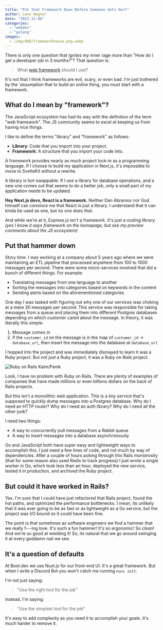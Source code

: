```yaml
---
title: "Put that Framework Down Before Someone Gets Hurt"
author: Lane Wagner
date: "2023-11-06"
categories: 
  - "webdev"
  - "golang"
images:
  - /img/800/frameworkhouse.png.webp
---
```


There is only one question that ignites my inner rage more than "How do I get a developer job in 3 months?"? That question is:

> What [web framework](/backend/dont-start-with-frameworks/) should I use?

It's not that I think frameworks are evil, scary, or even bad. I'm just bothered by the '*assumption* that to build an online thing, you *must* start with a framework.

## What do I mean by "framework"?

The JavaScript ecosystem has had its way with the definition of the term "web framework". The JS community seems to excel at keeping us from having nice things.

I like to define the terms "library" and "framework" as follows:

* **Library**: Code that you import into your project.
* **Framework**: A structure that you import your code into.

A framework provides nearly as much project lock-in as a programming language. If I choose to build my application in Next.js, it's impossible to move to SvelteKit without a rewrite.

A library is hot-swappable. If I use a library for database operations, and a new one comes out that seems to do a better job, only a small part of my application needs to be updated.

**Hey Next.js devs, React is a framework.** Neither Dan Abramov nor God himself can convince me that React is just a library. I understand that it can kinda be used as one, but no one does that.

And while we're at it, Express.js isn't a framework. It's just a routing library. *(yes I know it says framework on the homepage, but see my preview comments about the JS ecosystem)*

## Put that hammer down

Story time. I was working at a company about 5 years ago where we were maintaining an ETL pipeline that processed anywhere from 100 to 1000 messages per second. There were some micro-services involved that did a bunch of different things. For example:

* Translating messages from one language to another
* Sorting the messages into categories based on keywords in the content
* Sending alerts based on the aforementioned categories

One day I was tasked with figuring out why one of our services was choking at a mere 30 messages per second. This service was responsible for taking messages from a queue and placing them into different Postgres databases depending on which customer cared about the message. In theory, it was literally this simple:

1. Message comes in
2. If the  `customer_id` on the message is in the map of `customer_id` -> `database_url`, then insert the message into the database at `database_url`

I hopped into the project and was immediately dismayed to learn it was a Ruby project. But not *just* a Ruby project, it was a Ruby on *Rails* project.

![Ruby on Rails Kalm/Panik](/img/800/kalmpanicrails.png.webp)

Look, I have no problem with Ruby on Rails. There are plenty of examples of companies that have made millions or even billions dollars on the back of Rails projects.

But this isn't a monolithic web application. This is a *tiny* service that's supposed to quickly dump messages into a Postgres database. Why do I need an HTTP router? Why do I need an auth library? Why do I need all the other junk?

I need two things:

* A way to concurrently pull messages from a Rabbit queue
* A way to insert messages into a database asynchronously

Go and JavaScript both have *super* easy and lightweight ways to accomplish this. I just need a few lines of code, and not much by way of dependencies. After a couple of hours poking through this Rails monstrosity (that for some reason also used Redis to track progress) I just wrote a single worker in Go, which took less than an hour, deployed the new service, tested it in production, and archived the Ruby project.

## But could it have worked in Rails?

Yes. I'm sure that I could have just refactored that Rails project, found the hot paths, and optimized the performance bottlenecks. I mean, its unlikely that it was ever going to be as fast or as lightweight as a Go service, but the project was I/O bound so it could have been fine.

The point is that sometimes as software engineers we find a hammer that we really f---ing love. It's such a fun hammer! It's so ergonomic! So *clean*! And we're so good at wielding it! So, its natural that we go around swinging it at every goddamn nail we see.

## It's a question of defaults

At Boot.dev we use Nuxt.js for our front-end UI. It's a great framework. But when I write a Discord Bot you won't catch me running `nuxi init`.

I'm not just saying:

> "Use the right tool for the job"

Instead, I'm saying:

> "Use the simplest tool for the job"

It's easy to add complexity as you need it to accomplish your goals. It's much harder to remove it.
